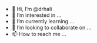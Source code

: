 - 👋 Hi, I’m @drhali
- 👀 I’m interested in ...
- 🌱 I’m currently learning ...
- 💞️ I’m looking to collaborate on ...
- 📫 How to reach me ...

<!---
drhali/drhali is a ✨ special ✨ repository because its `README.md` (this file) appears on your GitHub profile.
You can click the Preview link to take a look at your changes.
--->
